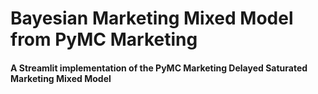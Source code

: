 # **Bayesian Marketing Mixed Model from PyMC Marketing**
#### A Streamlit implementation of the PyMC Marketing Delayed Saturated Marketing Mixed Model
